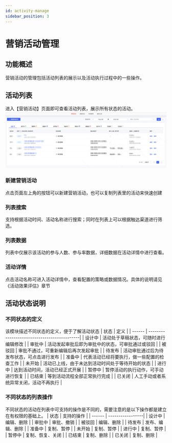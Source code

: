 ```yaml
---
id: activity-manage
sidebar_position: 3
---
```


# 营销活动管理

## 功能概述
营销活动的管理包括活动列表的展示以及活动执行过程中的一些操作。

## 活动列表
进入【营销活动】页面即可查看活动列表，展示所有状态的活动。
![图 25](/img/8184b896d0e435c3cacc621dbbab5d3b9fa3759158dc954fa640ca18613e264e.png)  

### 新建营销活动
点击页面左上角的按钮可以新建营销活动，也可以复制列表里的活动来快速创建

### 列表搜索
支持根据活动时间、活动名称进行搜索；同时在列表上可以根据触达渠道进行筛选。
### 列表数据
列表中仅展示该活动的参与人数、参与率数据，详细数据在活动详情中进行查看。

### 活动详情
点击活动名称可进入活动详情中，查看配置的策略或数据情况。具体的说明请见《活动效果评估》章节

## 活动状态说明

### 不同状态的定义
该模块描述不同状态的定义，便于了解活动状态
| 状态    | 定义                                        |
| ------ | --------------------------------------------|
| 设计中  |  活动处于草稿状态，可随时进行编辑修改             |
| 审批中  |  活动发起审批后即为审批中的状态，可审批通过或驳回   |
| 被驳回  |  审批不通过，可重新编辑后再次发起审批             |
| 待发布  |  活动审批通过后为待发布状态，可点击进行发布        |
| 准备中  |  代表活动已经将要执行，做一些配置的检查工作        |
| 未开始  |  活动已上线，由于未达到活动时间处于等待开始的状态   |
| 进行中  |  达到活动时间，活动已经正式开展                  |
| 暂停中  |  暂停活动的执行动作，可手动进行恢复               |
| 已结束  |  等到活动流程全部正常执行完成                    |
| 已关闭  |  人工手动或者系统异常关闭，活动不再执行            |

### 不同状态的列表操作
不同状态的活动在列表中可支持的操作是不同的，需要注意的是以下操作都是建立在有权限的基础上。
| 状态    | 支持的操作        |
| ------ | -----------------|
| 设计中  |  编辑、删除        |
| 审批中  |  审批、撤销        |
| 被驳回  |  编辑、删除        |
| 待发布  |  发布、编辑、删除   |
| 准备中  |  复制、暂停        |
| 未开始  |  复制、暂停        |
| 进行中  |  复制、暂停        |
| 暂停中  |  复制、恢复、关闭   |
| 已结束  |  复制、删除        |
| 已关闭  |  复制、删除        |